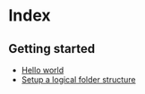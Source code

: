 
# Index
## Getting started
* [Hello world](https://github.com/Roche-Olivier/help.windows10.nodejs.electron.basics/blob/master/_content/_pages/helloworld.md)
* [Setup a logical folder structure](https://github.com/Roche-Olivier/help.windows10.nodejs.electron.basics/blob/master/_content/_pages/logicalfolderstructure.md)


